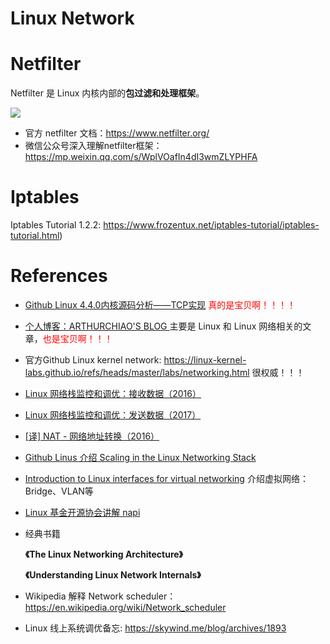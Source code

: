 <!--
 * @Author: JohnJeep
 * @Date: 2023-05-27 14:21:20
 * @LastEditors: JohnJeep
 * @LastEditTime: 2023-05-27 15:41:19
 * @Description: Linux Network 知识
 * Copyright (c) 2023 by John Jeep, All Rights Reserved. 
-->


# Linux Network

# Netfilter

Netfilter 是 Linux 内核内部的**包过滤和处理框架**。

<img src="C:/GitCode/Learning-CS-Journey/Linux/pictures/Netfilter-packet-flow.svg">



- 官方 netfilter 文档：https://www.netfilter.org/
- 微信公众号深入理解netfilter框架：https://mp.weixin.qq.com/s/WplVOafIn4dI3wmZLYPHFA



# Iptables

Iptables Tutorial 1.2.2: https://www.frozentux.net/iptables-tutorial/iptables-tutorial.html)



# References

- [Github Linux 4.4.0内核源码分析——TCP实现](https://github.com/fzyz999/Analysis_TCP_in_Linux)  <font color=red>真的是宝贝啊！！！！</font>
- [个人博客：ARTHURCHIAO'S BLOG ](https://arthurchiao.art/articles-zh/) 主要是 Linux 和 Linux 网络相关的文章，<font color=red>也是宝贝啊！！！</font>
- 官方Github Linux kernel network: https://linux-kernel-labs.github.io/refs/heads/master/labs/networking.html 很权威！！！
- [Linux 网络栈监控和调优：接收数据（2016）](https://arthurchiao.art/blog/tuning-stack-rx-zh/)
- [ Linux 网络栈监控和调优：发送数据（2017）](https://arthurchiao.art/blog/tuning-stack-tx-zh/)
- [[译] NAT - 网络地址转换（2016）](https://arthurchiao.art/blog/nat-zh/)
- [Github Linus 介绍 Scaling in the Linux Networking Stack](https://github.com/torvalds/linux/blob/master/Documentation/networking/scaling.rst)
- [Introduction to Linux interfaces for virtual networking](https://developers.redhat.com/blog/2018/10/22/introduction-to-linux-interfaces-for-virtual-networking#)  介绍虚拟网络：Bridge、VLAN等
- [Linux 基金开源协会讲解 napi ](https://wiki.linuxfoundation.org/networking/napi)
- 经典书籍

  **《The Linux Networking Architecture》**

  **《Understanding Linux Network Internals》**

- Wikipedia 解释 Network scheduler：https://en.wikipedia.org/wiki/Network_scheduler
- Linux 线上系统调优备忘: https://skywind.me/blog/archives/1893